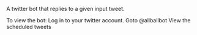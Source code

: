 
A twitter bot that replies to a given input tweet.

To view the bot:
Log in to your twitter account.
Goto @allballbot
View the scheduled tweets
